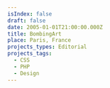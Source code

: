 ```yaml
---
isIndex: false
draft: false
date: 2005-01-01T21:00:00.000Z
title: BombingArt
place: Paris, France
projects_types: Editorial
projects_tags:
  - CSS
  - PHP
  - Design
---
```

